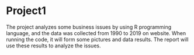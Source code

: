 # Project1
The project analyzes some business issues by using R programming language, and the data was collected from 1990 to 2019 on website. When running the code, it will form some pictures and data results. The report will use these results to analyze the issues.
